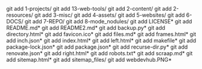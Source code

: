 git add 1-projects/
git add 13-web-tools/
git add 2-content/
git add 2-resources/
git add 3-misc/
git add 4-assets/
git add 5-websites/
git add 6-DOCS/
git add 7-REPO/
git add 8-mode_nodules/
git add LICENSE*
git add README.md*
git add README2.md*
git add backup.py*
git add directory.html*
git add favicon.ico*
git add files.md*
git add frames.html*
git add inch.json*
git add index.html*
git add left.html*
git add makefile*
git add package-lock.json*
git add package.json*
git add recurse-dir.py*
git add renovate.json*
git add right.html*
git add robots.txt*
git add scraap.md*
git add sitemap.html*
git add sitemap_files/
git add webdevhub.PNG*
